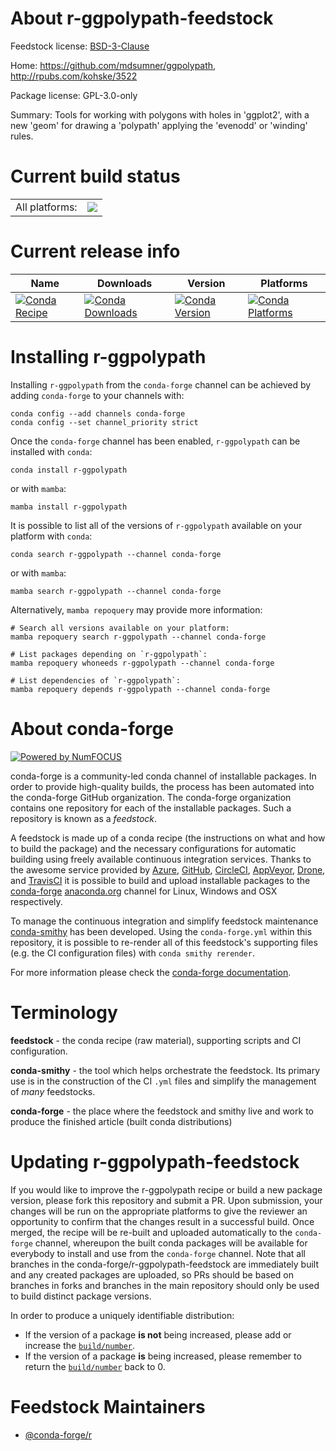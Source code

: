 About r-ggpolypath-feedstock
============================

Feedstock license: [BSD-3-Clause](https://github.com/conda-forge/r-ggpolypath-feedstock/blob/main/LICENSE.txt)

Home: https://github.com/mdsumner/ggpolypath, http://rpubs.com/kohske/3522

Package license: GPL-3.0-only

Summary: Tools for working with polygons with holes in 'ggplot2', with a new 'geom' for drawing a 'polypath' applying the 'evenodd' or 'winding' rules.

Current build status
====================


<table><tr><td>All platforms:</td>
    <td>
      <a href="https://dev.azure.com/conda-forge/feedstock-builds/_build/latest?definitionId=13739&branchName=main">
        <img src="https://dev.azure.com/conda-forge/feedstock-builds/_apis/build/status/r-ggpolypath-feedstock?branchName=main">
      </a>
    </td>
  </tr>
</table>

Current release info
====================

| Name | Downloads | Version | Platforms |
| --- | --- | --- | --- |
| [![Conda Recipe](https://img.shields.io/badge/recipe-r--ggpolypath-green.svg)](https://anaconda.org/conda-forge/r-ggpolypath) | [![Conda Downloads](https://img.shields.io/conda/dn/conda-forge/r-ggpolypath.svg)](https://anaconda.org/conda-forge/r-ggpolypath) | [![Conda Version](https://img.shields.io/conda/vn/conda-forge/r-ggpolypath.svg)](https://anaconda.org/conda-forge/r-ggpolypath) | [![Conda Platforms](https://img.shields.io/conda/pn/conda-forge/r-ggpolypath.svg)](https://anaconda.org/conda-forge/r-ggpolypath) |

Installing r-ggpolypath
=======================

Installing `r-ggpolypath` from the `conda-forge` channel can be achieved by adding `conda-forge` to your channels with:

```
conda config --add channels conda-forge
conda config --set channel_priority strict
```

Once the `conda-forge` channel has been enabled, `r-ggpolypath` can be installed with `conda`:

```
conda install r-ggpolypath
```

or with `mamba`:

```
mamba install r-ggpolypath
```

It is possible to list all of the versions of `r-ggpolypath` available on your platform with `conda`:

```
conda search r-ggpolypath --channel conda-forge
```

or with `mamba`:

```
mamba search r-ggpolypath --channel conda-forge
```

Alternatively, `mamba repoquery` may provide more information:

```
# Search all versions available on your platform:
mamba repoquery search r-ggpolypath --channel conda-forge

# List packages depending on `r-ggpolypath`:
mamba repoquery whoneeds r-ggpolypath --channel conda-forge

# List dependencies of `r-ggpolypath`:
mamba repoquery depends r-ggpolypath --channel conda-forge
```


About conda-forge
=================

[![Powered by
NumFOCUS](https://img.shields.io/badge/powered%20by-NumFOCUS-orange.svg?style=flat&colorA=E1523D&colorB=007D8A)](https://numfocus.org)

conda-forge is a community-led conda channel of installable packages.
In order to provide high-quality builds, the process has been automated into the
conda-forge GitHub organization. The conda-forge organization contains one repository
for each of the installable packages. Such a repository is known as a *feedstock*.

A feedstock is made up of a conda recipe (the instructions on what and how to build
the package) and the necessary configurations for automatic building using freely
available continuous integration services. Thanks to the awesome service provided by
[Azure](https://azure.microsoft.com/en-us/services/devops/), [GitHub](https://github.com/),
[CircleCI](https://circleci.com/), [AppVeyor](https://www.appveyor.com/),
[Drone](https://cloud.drone.io/welcome), and [TravisCI](https://travis-ci.com/)
it is possible to build and upload installable packages to the
[conda-forge](https://anaconda.org/conda-forge) [anaconda.org](https://anaconda.org/)
channel for Linux, Windows and OSX respectively.

To manage the continuous integration and simplify feedstock maintenance
[conda-smithy](https://github.com/conda-forge/conda-smithy) has been developed.
Using the ``conda-forge.yml`` within this repository, it is possible to re-render all of
this feedstock's supporting files (e.g. the CI configuration files) with ``conda smithy rerender``.

For more information please check the [conda-forge documentation](https://conda-forge.org/docs/).

Terminology
===========

**feedstock** - the conda recipe (raw material), supporting scripts and CI configuration.

**conda-smithy** - the tool which helps orchestrate the feedstock.
                   Its primary use is in the construction of the CI ``.yml`` files
                   and simplify the management of *many* feedstocks.

**conda-forge** - the place where the feedstock and smithy live and work to
                  produce the finished article (built conda distributions)


Updating r-ggpolypath-feedstock
===============================

If you would like to improve the r-ggpolypath recipe or build a new
package version, please fork this repository and submit a PR. Upon submission,
your changes will be run on the appropriate platforms to give the reviewer an
opportunity to confirm that the changes result in a successful build. Once
merged, the recipe will be re-built and uploaded automatically to the
`conda-forge` channel, whereupon the built conda packages will be available for
everybody to install and use from the `conda-forge` channel.
Note that all branches in the conda-forge/r-ggpolypath-feedstock are
immediately built and any created packages are uploaded, so PRs should be based
on branches in forks and branches in the main repository should only be used to
build distinct package versions.

In order to produce a uniquely identifiable distribution:
 * If the version of a package **is not** being increased, please add or increase
   the [``build/number``](https://docs.conda.io/projects/conda-build/en/latest/resources/define-metadata.html#build-number-and-string).
 * If the version of a package **is** being increased, please remember to return
   the [``build/number``](https://docs.conda.io/projects/conda-build/en/latest/resources/define-metadata.html#build-number-and-string)
   back to 0.

Feedstock Maintainers
=====================

* [@conda-forge/r](https://github.com/conda-forge/r/)

